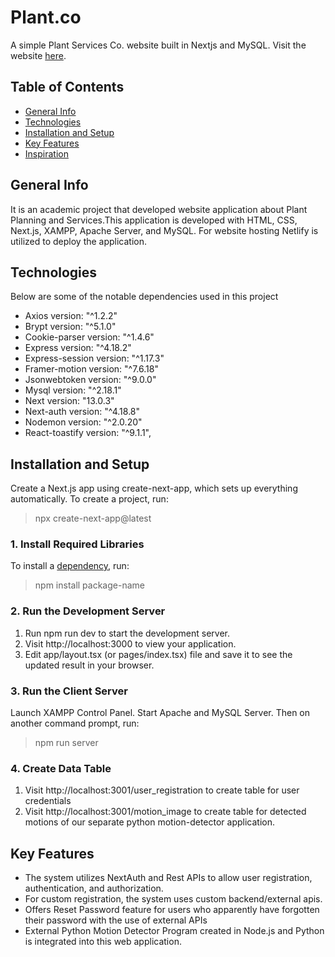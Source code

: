 # Plant.co
A simple Plant Services Co. website built in Nextjs and MySQL. 
Visit the website [here](https://plantco.netlify.app).


## Table of Contents
- [General Info](#general-info)
- [Technologies](#technologies)
- [Installation and Setup](#installation-and-setup)
- [Key Features](#key-features)
- [Inspiration](#inspiration)


## General Info
It is an academic project that developed website application about Plant Planning and Services.This application is developed with HTML, CSS, Next.js, XAMPP, Apache Server, and MySQL. For website hosting Netlify is utilized to deploy the application.


## Technologies
Below are some of the notable dependencies used in this project
- Axios version: "^1.2.2"
- Brypt version: "^5.1.0"
- Cookie-parser version: "^1.4.6"
- Express version: "^4.18.2"
- Express-session version: "^1.17.3"
- Framer-motion version: "^7.6.18"
- Jsonwebtoken version: "^9.0.0"
- Mysql version: "^2.18.1"
- Next version: "13.0.3"
- Next-auth version: "^4.18.8"
- Nodemon version: "^2.0.20"
- React-toastify version: "^9.1.1",


## Installation and Setup
Create a Next.js app using create-next-app, which sets up everything automatically. To create a project, run:
> npx create-next-app@latest

### 1. Install Required Libraries
To install a [dependency](#technologies), run:
> npm install package-name

### 2. Run the Development Server
1. Run npm run dev to start the development server.
2. Visit http://localhost:3000 to view your application.
3. Edit app/layout.tsx (or pages/index.tsx) file and save it to see the updated result in your browser.

### 3. Run the Client Server
Launch XAMPP Control Panel. Start Apache and MySQL Server.
Then on another command prompt, run: 
> npm run server

### 4. Create Data Table
1. Visit http://localhost:3001/user_registration to create table for user credentials
2. Visit http://localhost:3001/motion_image to create table for detected motions of our separate python motion-detector application.


## Key Features
- The system utilizes NextAuth and Rest APIs to allow user registration, authentication, and authorization.
- For custom registration, the system uses custom backend/external apis.
- Offers Reset Password feature for users who apparently have forgotten their password with the use of external APIs
- External Python Motion Detector Program created in Node.js and Python is integrated into this web application.
